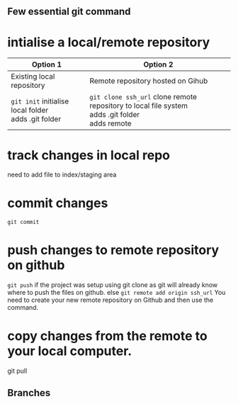 ## Few essential git command

# intialise a local/remote repository
Option 1|Option 2
---|---
Existing local repository | Remote repository hosted on Gihub
`git init` initialise local folder <br/> adds .git folder | `git clone ssh_url` clone remote repository to local file system <br/> adds .git folder </br> adds remote

# track changes in local repo
need to add file to index/staging area

# commit changes
`git commit` 

# push changes to remote repository on github
`git push` if the project was setup using git clone as git will already know where to push the files on github.
else
`git remote add origin ssh_url` You need to create your new remote repository on Github and then use the command.

# copy changes from the remote to your local computer.
git pull

## Branches

